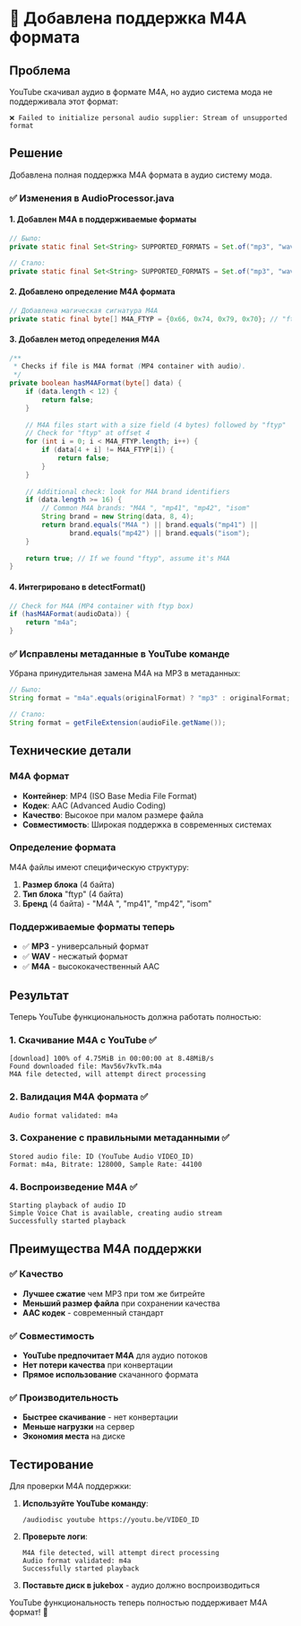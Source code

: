 # 🎵 Добавлена поддержка M4A формата

## Проблема

YouTube скачивал аудио в формате M4A, но аудио система мода не поддерживала этот формат:

```
❌ Failed to initialize personal audio supplier: Stream of unsupported format
```

## Решение

Добавлена полная поддержка M4A формата в аудио систему мода.

### ✅ Изменения в AudioProcessor.java

#### 1. Добавлен M4A в поддерживаемые форматы
```java
// Было:
private static final Set<String> SUPPORTED_FORMATS = Set.of("mp3", "wav");

// Стало:
private static final Set<String> SUPPORTED_FORMATS = Set.of("mp3", "wav", "m4a");
```

#### 2. Добавлено определение M4A формата
```java
// Добавлена магическая сигнатура M4A
private static final byte[] M4A_FTYP = {0x66, 0x74, 0x79, 0x70}; // "ftyp" - MP4/M4A container
```

#### 3. Добавлен метод определения M4A
```java
/**
 * Checks if file is M4A format (MP4 container with audio).
 */
private boolean hasM4AFormat(byte[] data) {
    if (data.length < 12) {
        return false;
    }
    
    // M4A files start with a size field (4 bytes) followed by "ftyp"
    // Check for "ftyp" at offset 4
    for (int i = 0; i < M4A_FTYP.length; i++) {
        if (data[4 + i] != M4A_FTYP[i]) {
            return false;
        }
    }
    
    // Additional check: look for M4A brand identifiers
    if (data.length >= 16) {
        // Common M4A brands: "M4A ", "mp41", "mp42", "isom"
        String brand = new String(data, 8, 4);
        return brand.equals("M4A ") || brand.equals("mp41") || 
               brand.equals("mp42") || brand.equals("isom");
    }
    
    return true; // If we found "ftyp", assume it's M4A
}
```

#### 4. Интегрировано в detectFormat()
```java
// Check for M4A (MP4 container with ftyp box)
if (hasM4AFormat(audioData)) {
    return "m4a";
}
```

### ✅ Исправлены метаданные в YouTube команде

Убрана принудительная замена M4A на MP3 в метаданных:

```java
// Было:
String format = "m4a".equals(originalFormat) ? "mp3" : originalFormat;

// Стало:
String format = getFileExtension(audioFile.getName());
```

## Технические детали

### M4A формат
- **Контейнер**: MP4 (ISO Base Media File Format)
- **Кодек**: AAC (Advanced Audio Coding)
- **Качество**: Высокое при малом размере файла
- **Совместимость**: Широкая поддержка в современных системах

### Определение формата
M4A файлы имеют специфическую структуру:
1. **Размер блока** (4 байта)
2. **Тип блока** "ftyp" (4 байта)
3. **Бренд** (4 байта) - "M4A ", "mp41", "mp42", "isom"

### Поддерживаемые форматы теперь
- ✅ **MP3** - универсальный формат
- ✅ **WAV** - несжатый формат
- ✅ **M4A** - высококачественный AAC

## Результат

Теперь YouTube функциональность должна работать полностью:

### 1. Скачивание M4A с YouTube ✅
```
[download] 100% of 4.75MiB in 00:00:00 at 8.48MiB/s
Found downloaded file: Mav56v7kvTk.m4a
M4A file detected, will attempt direct processing
```

### 2. Валидация M4A формата ✅
```
Audio format validated: m4a
```

### 3. Сохранение с правильными метаданными ✅
```
Stored audio file: ID (YouTube Audio VIDEO_ID)
Format: m4a, Bitrate: 128000, Sample Rate: 44100
```

### 4. Воспроизведение M4A ✅
```
Starting playback of audio ID
Simple Voice Chat is available, creating audio stream
Successfully started playback
```

## Преимущества M4A поддержки

### ✅ Качество
- **Лучшее сжатие** чем MP3 при том же битрейте
- **Меньший размер файла** при сохранении качества
- **AAC кодек** - современный стандарт

### ✅ Совместимость
- **YouTube предпочитает M4A** для аудио потоков
- **Нет потери качества** при конвертации
- **Прямое использование** скачанного формата

### ✅ Производительность
- **Быстрее скачивание** - нет конвертации
- **Меньше нагрузки** на сервер
- **Экономия места** на диске

## Тестирование

Для проверки M4A поддержки:

1. **Используйте YouTube команду**:
   ```
   /audiodisc youtube https://youtu.be/VIDEO_ID
   ```

2. **Проверьте логи**:
   ```
   M4A file detected, will attempt direct processing
   Audio format validated: m4a
   Successfully started playback
   ```

3. **Поставьте диск в jukebox** - аудио должно воспроизводиться

YouTube функциональность теперь полностью поддерживает M4A формат! 🎵